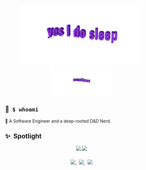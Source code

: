 <div align="center">
  <img width="400" src="https://github.com/NivaldoFarias/NivaldoFarias/blob/main/img/yes-i-do-sleep.gif">
</div>
<div align="center">
  <img height="100" src="https://github.com/NivaldoFarias/NivaldoFarias/blob/main/img/sometimes.gif">
</div>

## 📌 &nbsp;`$ whoami` 

🦄 A Software Engineer and a deep-rooted D&D Nerd.

## ✨ &nbsp;Spotlight

<div align="center">
  <a href="https://github.com/NivaldoFarias/typescript-project-template">
    <img align="center" height="130" src="https://github-readme-stats.vercel.app/api/pin/?username=nivaldofarias&repo=typescript-project-template&theme=blueberry&cache_seconds=14400"  />
  </a>
  <a href="https://github.com/NivaldoFarias/">
    <img 
      align="center" 
      height="130" 
      src="https://github-readme-stats.vercel.app/api?username=nivaldofarias&theme=blueberry&custom_title=Github%20Stats&include_all_commits=true&count_private=true&show_icons=true&cache_seconds=14400&&rank_icon=github" 
    />
  </a>
</div>

## 

<div align="center">
  <a href="https://www.linkedin.com/in/nivaldofarias/">
    <img src="https://img.shields.io/badge/-LinkedIn-black.svg?style=for-the-badge&logo=linkedin&colorB=blue" height="33" />
  </a>
  &nbsp;
  <a href="https://discord.com/users/345914746622574595">
    <img src="https://img.shields.io/badge/Discord-%235865F2.svg?style=for-the-badge&logo=discord&logoColor=white" height="33" />
  </a>
  &nbsp;
  <a href="https://gitlab.com/NivaldoFarias">
    <img src="https://img.shields.io/badge/gitlab-%23181717.svg?style=for-the-badge&logo=gitlab&logoColor=#DA4029" height="33" />
  </a>
</div>
